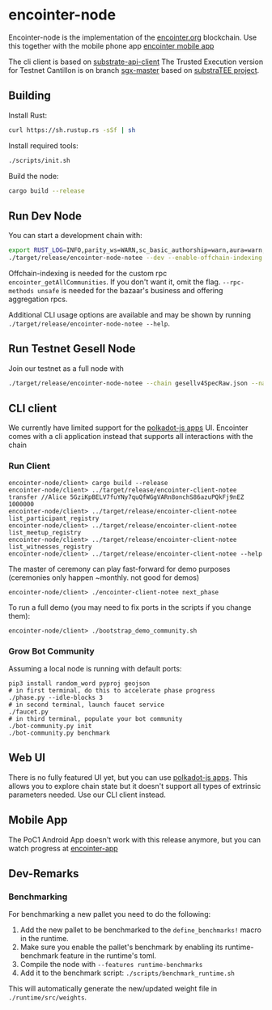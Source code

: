 # encointer-node

Encointer-node is the implementation of the [encointer.org](https://encointer.org) blockchain.
Use this together with the mobile phone app [encointer mobile app](https://github.com/encointer/encointer-wallet-flutter) 

The cli client is based on [substrate-api-client](https://github.com/scs/substrate-api-client)
The Trusted Execution version for Testnet Cantillon is on branch [sgx-master](https://github.com/encointer/encointer-node/tree/sgx-master) based on [substraTEE project](https://github.com/scs/substraTEE). 

## Building

Install Rust:

```bash
curl https://sh.rustup.rs -sSf | sh
```

Install required tools:

```bash
./scripts/init.sh
```

Build the node:

```bash
cargo build --release
```

## Run Dev Node

You can start a development chain with:

```bash
export RUST_LOG=INFO,parity_ws=WARN,sc_basic_authorship=warn,aura=warn,encointer=debug
./target/release/encointer-node-notee --dev --enable-offchain-indexing true
```

Offchain-indexing is needed for the custom rpc `encointer_getAllCommunities`. If you don't want it, omit the flag.
`--rpc-methods unsafe` is needed for the bazaar's business and offering aggregation rpcs.

Additional CLI usage options are available and may be shown by running `./target/release/encointer-node-notee --help`.

## Run Testnet Gesell Node
Join our testnet as a full node with 

```bash
./target/release/encointer-node-notee --chain gesellv4SpecRaw.json --name giveyournodeaname
```

## CLI client
We currently have limited support for the [polkadot-js apps](https://polkadot.js.org/apps) UI. Encointer comes with a cli application instead that supports all interactions with the chain

### Run Client

```
encointer-node/client> cargo build --release
encointer-node/client> ../target/release/encointer-client-notee transfer //Alice 5GziKpBELV7fuYNy7quQfWGgVARn8onchS86azuPQkFj9nEZ 1000000
encointer-node/client> ../target/release/encointer-client-notee list_participant_registry
encointer-node/client> ../target/release/encointer-client-notee list_meetup_registry
encointer-node/client> ../target/release/encointer-client-notee list_witnesses_registry
encointer-node/client> ../target/release/encointer-client-notee --help
``` 
The master of ceremony can play fast-forward for demo purposes (ceremonies only happen ~monthly. not good for demos)
```
encointer-node/client> ./encointer-client-notee next_phase
```

To run a full demo (you may need to fix ports in the scripts if you change them):
```
encointer-node/client> ./bootstrap_demo_community.sh
```

### Grow Bot Community

Assuming a local node is running with default ports:
```
pip3 install random_word pyproj geojson
# in first terminal, do this to accelerate phase progress
./phase.py --idle-blocks 3
# in second terminal, launch faucet service
./faucet.py
# in third terminal, populate your bot community
./bot-community.py init
./bot-community.py benchmark
```

## Web UI

There is no fully featured UI yet, but you can use [polkadot-js apps](https://github.com/polkadot-js/apps). 
This allows you to explore chain state but it doesn't support all types of extrinsic parameters needed. Use our CLI client instead.

## Mobile App

The PoC1 Android App doesn't work with this release anymore, but you can watch progress at [encointer-app](https://github.com/encointer/encointer-app)

## Dev-Remarks

### Benchmarking
For benchmarking a new pallet you need to do the following:

1. Add the new pallet to be benchmarked to the `define_benchmarks!` macro in the runtime.
2. Make sure you enable the pallet's benchmark by enabling its runtime-benchmark feature in the runtime's toml.
3. Compile the node with `--features runtime-benchmarks`
4. Add it to the benchmark script: `./scripts/benchmark_runtime.sh`

This will automatically generate the new/updated weight file in `./runtime/src/weights`.
